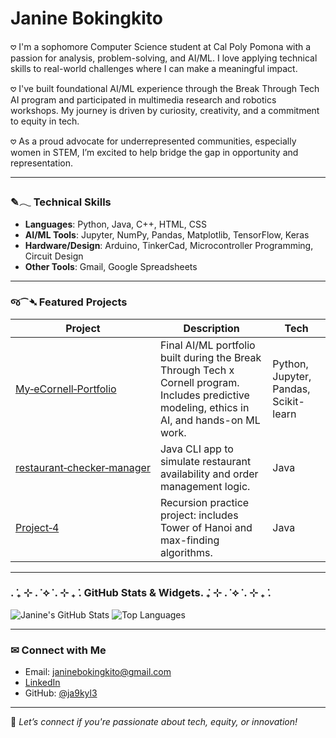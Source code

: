 # Janine Bokingkito

𖹭 I'm a sophomore Computer Science student at Cal Poly Pomona with a passion for analysis, problem-solving, and AI/ML. I love applying technical skills to real-world challenges where I can make a meaningful impact.

𖹭 I've built foundational AI/ML experience through the Break Through Tech AI program and participated in multimedia research and robotics workshops. My journey is driven by curiosity, creativity, and a commitment to equity in tech.

𖹭 As a proud advocate for underrepresented communities, especially women in STEM, I’m excited to help bridge the gap in opportunity and representation.

---

### ✎𓂃 Technical Skills
- **Languages**: Python, Java, C++, HTML, CSS
- **AI/ML Tools**: Jupyter, NumPy, Pandas, Matplotlib, TensorFlow, Keras
- **Hardware/Design**: Arduino, TinkerCad, Microcontroller Programming, Circuit Design
- **Other Tools**: Gmail, Google Spreadsheets

---

### જ⁀➴ Featured Projects

| Project | Description | Tech |
|--------|-------------|------|
| [My‑eCornell‑Portfolio](https://github.com/ja9kyl3/My-eCornell-Portfolio) | Final AI/ML portfolio built during the Break Through Tech x Cornell program. Includes predictive modeling, ethics in AI, and hands-on ML work. | Python, Jupyter, Pandas, Scikit-learn |
| [restaurant‑checker‑manager](https://github.com/ja9kyl3/restaurant-checker-manager-) | Java CLI app to simulate restaurant availability and order management logic. | Java |
| [Project‑4](https://github.com/ja9kyl3/Project-4) | Recursion practice project: includes Tower of Hanoi and max-finding algorithms. | Java |

---

### . ݁₊ ⊹ . ݁ ⟡ ݁ . ⊹ ₊ ݁. GitHub Stats & Widgets. ݁₊ ⊹ . ݁ ⟡ ݁ . ⊹ ₊ ݁.

![Janine's GitHub Stats](https://github-readme-stats.vercel.app/api?username=ja9kyl3&show_icons=true&theme=default)
![Top Languages](https://github-readme-stats.vercel.app/api/top-langs/?username=ja9kyl3&layout=compact)

---

### ✉︎ Connect with Me

-  Email: janinebokingkito@gmail.com
-  [LinkedIn](www.linkedin.com/in/janine-bokingkito-9b193a281)
-  GitHub: [@ja9kyl3](https://github.com/ja9kyl3)

---

💬 *Let’s connect if you're passionate about tech, equity, or innovation!*
